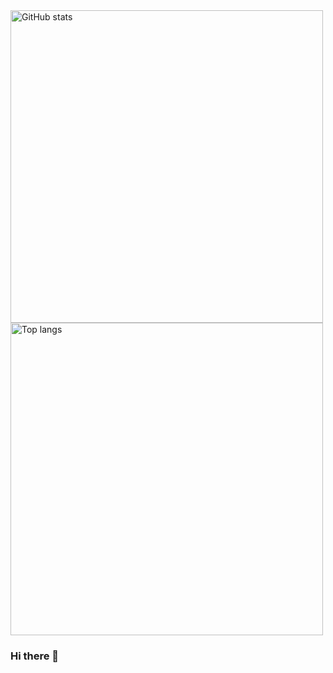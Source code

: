 <img alt="GitHub stats" src="https://github-readme-stats.vercel.app/api?username=ltDino&show_icons=true&include_all_commits=true&count_private=true" width="500">
<img alt="Top langs" src="https://github-readme-stats.vercel.app/api/top-langs/?username=ltDino&hide=vim%20script,batchfile,html,css,roff&layout=compact" width="500">

### Hi there 👋
